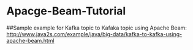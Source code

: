 # Apacge-Beam-Tutorial

##Sample example for Kafka topic to Kafaka topic using Apache Beam:
http://www.java2s.com/example/java/big-data/kafka-to-kafka-using-apache-beam.html

